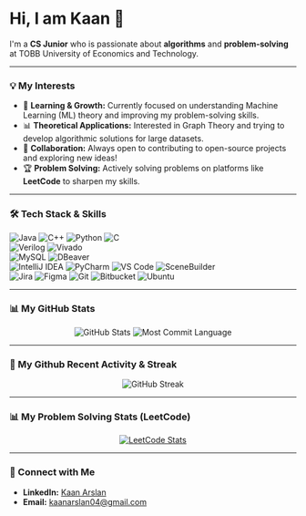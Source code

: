 # Hi, I am Kaan 👋  
I'm a **CS Junior** who is passionate about **algorithms** and **problem-solving** at TOBB University of Economics and Technology.  

---

### 💡 My Interests

- 🚀 **Learning & Growth:** Currently focused on understanding Machine Learning (ML) theory and improving my problem-solving skills.  
- 📊 **Theoretical Applications:** Interested in Graph Theory and trying to develop algorithmic solutions for large datasets.  
- 🤝 **Collaboration:** Always open to contributing to open-source projects and exploring new ideas!  
- 🏆 **Problem Solving:** Actively solving problems on platforms like **LeetCode** to sharpen my skills.  

---

### 🛠️ Tech Stack & Skills

<p align="left">
    <img src="https://img.shields.io/badge/Java-007396?style=for-the-badge&logo=java&logoColor=white" alt="Java" />
    <img src="https://img.shields.io/badge/C%2B%2B-00599C?style=for-the-badge&logo=c%2B%2B&logoColor=white" alt="C++" />
    <img src="https://img.shields.io/badge/Python-3776AB?style=for-the-badge&logo=python&logoColor=white" alt="Python" />
    <img src="https://img.shields.io/badge/C-A8B9CC?style=for-the-badge&logo=c&logoColor=white" alt="C" />
    <br>
    <img src="https://img.shields.io/badge/Verilog-850000?style=for-the-badge&logo=none" alt="Verilog" />
    <img src="https://img.shields.io/badge/Vivado-007682?style=for-the-badge&logo=none" alt="Vivado" />
    <br>
    <img src="https://img.shields.io/badge/MySQL-4479A1?style=for-the-badge&logo=mysql&logoColor=white" alt="MySQL" />
    <img src="https://img.shields.io/badge/DBeaver-3E77AA?style=for-the-badge&logo=dbeaver&logoColor=white" alt="DBeaver" />
    <br>
    <img src="https://img.shields.io/badge/IntelliJ%20IDEA-000000?style=for-the-badge&logo=intellij-idea&logoColor=white" alt="IntelliJ IDEA" />
    <img src="https://img.shields.io/badge/PyCharm-000000?style=for-the-badge&logo=pycharm&logoColor=white" alt="PyCharm" />
    <img src="https://img.shields.io/badge/VS%20Code-007ACC?style=for-the-badge&logo=visual%20studio%20code&logoColor=white" alt="VS Code" />
    <img src="https://img.shields.io/badge/SceneBuilder-007ACC?style=for-the-badge&logo=javafx&logoColor=white" alt="SceneBuilder" />
    <br>
    <img src="https://img.shields.io/badge/Jira-0052CC?style=for-the-badge&logo=jira&logoColor=white" alt="Jira" />
    <img src="https://img.shields.io/badge/Figma-F24E1E?style=for-the-badge&logo=figma&logoColor=white" alt="Figma" />
    <img src="https://img.shields.io/badge/Git-F05032?style=for-the-badge&logo=git&logoColor=white" alt="Git" />
    <img src="https://img.shields.io/badge/Bitbucket-0052CC?style=for-the-badge&logo=bitbucket&logoColor=white" alt="Bitbucket" />
    <img src="https://img.shields.io/badge/Ubuntu-E95420?style=for-the-badge&logo=ubuntu&logoColor=white" alt="Ubuntu" />
</p>

---


### 📊 My GitHub Stats

<p align="center">
    <img src="https://github-readme-stats.vercel.app/api?username=kaannarslan&show_icons=true&theme=radical&hide_border=true" alt="GitHub Stats" />
    <img src="https://github-profile-summary-cards.vercel.app/api/cards/most-commit-language?username=kaannarslan&theme=github_dark" alt="Most Commit Language" />
</p>

---

### 🚀 My Github Recent Activity & Streak

<p align="center">
    <img src="https://github-readme-streak-stats.herokuapp.com/?user=kaannarslan&theme=dark&hide_border=true" alt="GitHub Streak" />
</p>

---

### 📊 My Problem Solving Stats (LeetCode)

<p align="center">
  <a href="https://leetcode.com/Gaandalph/">
    <img src="https://leetcard.jacoblin.cool/Gaandalph?theme=dark&ext=heatmap&font=JetBrains%20Mono" alt="LeetCode Stats"/>
  </a>
</p>


---

### 📧 Connect with Me

- **LinkedIn:** [Kaan Arslan](https://www.linkedin.com/in/kaann-arslan/)  
- **Email:** [kaanarslan04@gmail.com](mailto:kaanarslan04@gmail.com)
